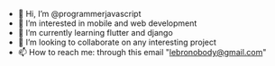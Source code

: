 - 👋 Hi, I’m @programmerjavascript
- 👀 I’m interested in mobile and web development
- 🌱 I’m currently learning flutter and django
- 💞️ I’m looking to collaborate on any interesting project
- 📫 How to reach me: through this email "lebronobody@gmail.com"

<!---
programmerjavascript/programmerjavascript is a ✨ special ✨ repository because its `README.md` (this file) appears on your GitHub profile.
You can click the Preview link to take a look at your changes.
--->
